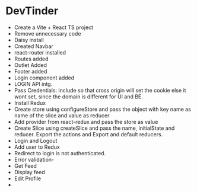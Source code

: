 # DevTinder

- Create a Vite + React TS project
- Remove unnecessary code
- Daisy install
- Created Navbar
- react-router installed
- Routes added
- Outlet Added
- Footer added
- Login component added
- LOGIN API intg.
- Pass Credentials: include so that cross origin will set the cookie else it wont set, since the domain is different for UI and BE.
- Install Redux
- Create store using configureStore and pass the object with key name as name of the slice and value as reducer
- Add provider from react-redux and pass the store as value
- Create Slice using createSlice and pass the name, initialState and reducer. Export the actions and Export and default reducers.
- Login and Logout
- Add user to Redux
- Redirect to login is not authenticated.
- Error validation-
- Get Feed
- Display feed
- Edit Profile
- 